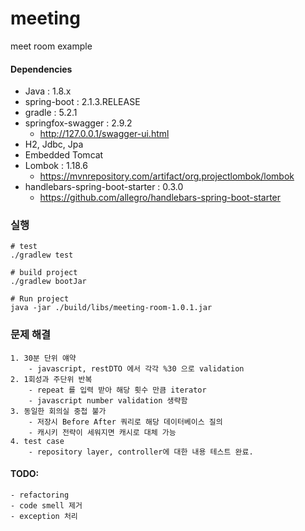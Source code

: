 # meeting

meet room example

#### Dependencies
* Java : 1.8.x
* spring-boot : 2.1.3.RELEASE
* gradle : 5.2.1 
* springfox-swagger : 2.9.2
    - http://127.0.0.1/swagger-ui.html
* H2, Jdbc, Jpa
* Embedded Tomcat
* Lombok : 1.18.6
    - https://mvnrepository.com/artifact/org.projectlombok/lombok
* handlebars-spring-boot-starter : 0.3.0
    - https://github.com/allegro/handlebars-spring-boot-starter

### 실행
~~~
# test
./gradlew test

# build project
./gradlew bootJar

# Run project
java -jar ./build/libs/meeting-room-1.0.1.jar
~~~

### 문제 해결
~~~
1. 30분 단위 얘약
    - javascript, restDTO 에서 각각 %30 으로 validation
2. 1회성과 주단위 반복
    - repeat 를 입력 받아 해당 횟수 만큼 iterator
    - javascript number validation 생략함
3. 동일한 회의실 중첩 불가
    - 저장시 Before After 쿼리로 해당 데이터베이스 질의
    - 캐시키 전략이 세워지면 캐시로 대체 가능
4. test case
    - repository layer, controller에 대한 내용 테스트 완료.
~~~

#### TODO:
~~~
- refactoring
- code smell 제거
- exception 처리
~~~